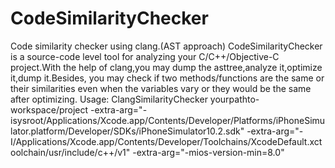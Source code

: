 # CodeSimilarityChecker
Code similarity checker using clang.(AST approach)
      CodeSimilarityChecker is a source-code level tool for analyzing your C/C++/Objective-C project.With the help of clang,you may dump the asttree,analyze it,optimize it,dump it.Besides, you may check if two methods/functions are the same or their similarities even when the variables vary or they would be the same after optimizing.
Usage:
      ClangSimilarityChecker yourpathto-workspace/project -extra-arg="-isysroot/Applications/Xcode.app/Contents/Developer/Platforms/iPhoneSimulator.platform/Developer/SDKs/iPhoneSimulator10.2.sdk" -extra-arg="-I/Applications/Xcode.app/Contents/Developer/Toolchains/XcodeDefault.xctoolchain/usr/include/c++/v1" -extra-arg="-mios-version-min=8.0"




